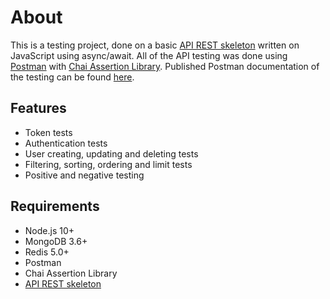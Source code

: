 # About
This is a testing project, done on a basic [API REST skeleton](https://github.com/davellanedam/node-express-mongodb-jwt-rest-api-skeleton) written on JavaScript using async/await. All of the API testing was done using [Postman](https://www.postman.com/) with [Chai Assertion Library](https://www.chaijs.com/). Published Postman documentation of the testing can be found [here](https://documenter.getpostman.com/view/11981674/TVeneocP).


## Features
- Token tests
- Authentication tests
- User creating, updating and deleting tests
- Filtering, sorting, ordering and limit tests
- Positive and negative testing


## Requirements

- Node.js 10+
- MongoDB 3.6+
- Redis 5.0+
- Postman
- Chai Assertion Library
- [API REST skeleton](https://github.com/davellanedam/node-express-mongodb-jwt-rest-api-skeleton)
